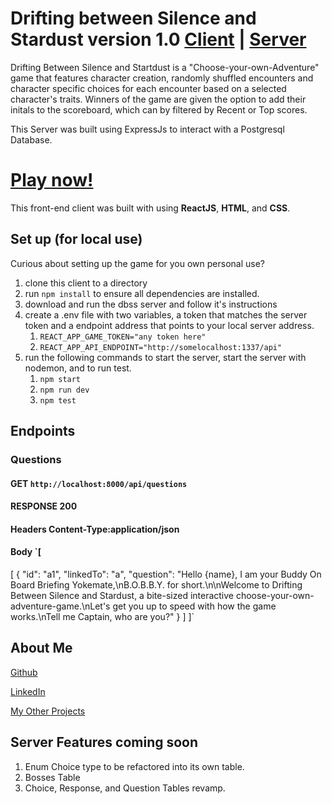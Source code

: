 # Drifting between Silence and Stardust version 1.0 [Client](https://github.com/cthipsudo/dbss-app-client) | [Server](https://github.com/cthipsudo/dbss-server)
Drifting Between Silence and Startdust is a "Choose-your-own-Adventure" game that features character creation, randomly shuffled encounters and character specific choices for each encounter based on a selected character's traits. Winners of the game are given the option to add their initals to the scoreboard, which can by filtered by Recent or Top scores.

This Server was built using ExpressJs to interact with a Postgresql Database.

# [Play now!](https://dbss-client.vercel.app/)
This front-end client was built with using **ReactJS**, **HTML**, and **CSS**.

## Set up (for local use)
Curious about setting up the game for you own personal use?
1. clone this client to a directory
1. run `npm install` to ensure all dependencies are installed.
1. download and run the dbss server and follow it's instructions
1. create a .env file with two variables, a token that matches the server token and a endpoint address that points to your local server address.
      1. `REACT_APP_GAME_TOKEN="any token here"`
      1. `REACT_APP_API_ENDPOINT="http://somelocalhost:1337/api"`
1. run the following commands to start the server, start the server with nodemon, and to run test.
      1. `npm start`
      1. `npm run dev`
      1. `npm test`

## Endpoints

### Questions
#### GET `http://localhost:8000/api/questions`
#### RESPONSE 200
#### Headers Content-Type:application/json
#### Body `[ 
[
    {
        "id": "a1",
        "linkedTo": "a",
        "question": "Hello {name}, I am your Buddy On Board Briefing Yokemate,\\nB.O.B.B.Y. for short.\\n\\nWelcome to Drifting Between Silence and Stardust, a bite-sized interactive choose-your-own-adventure-game.\\nLet's get you up to speed with how the game works.\\nTell me Captain, who are you?"
    }
]
]`
## About Me
[Github](https://github.com/cthipsudo)

[LinkedIn](https://www.linkedin.com/in/chanpasong-thipphakhinkeo/)

[My Other Projects](https://oscarthipp.com/)

## Server Features coming soon
1. Enum Choice type to be refactored into its own table. 
1. Bosses Table
2. Choice, Response, and Question Tables revamp. 
